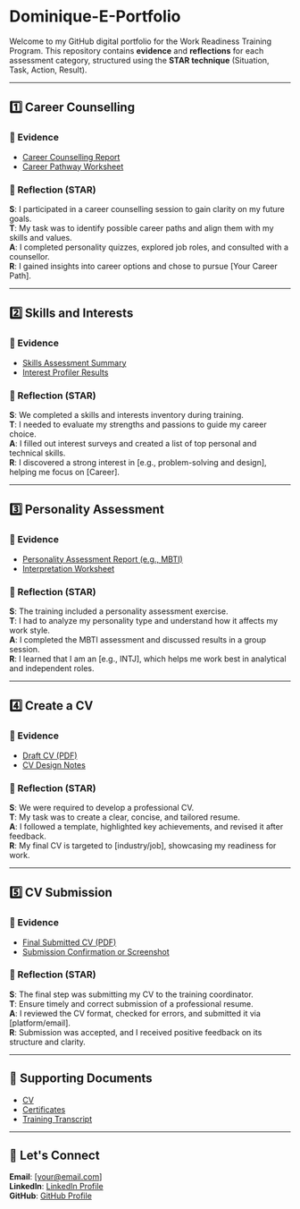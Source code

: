# Dominique-E-Portfolio

Welcome to my GitHub digital portfolio for the Work Readiness Training Program. This repository contains **evidence** and **reflections** for each assessment category, structured using the **STAR technique** (Situation, Task, Action, Result).

---

## 1️⃣ Career Counselling

### 📂 Evidence
- [Career Counselling Report](https://github.com/dominique2204/Dominique-E-Portfolio/blob/f697b1a46a7454f8cae470e510a3405e808c734c/Career%20Counseling.jpg)
- [Career Pathway Worksheet](#)

### 🧠 Reflection (STAR)

**S**: I participated in a career counselling session to gain clarity on my future goals.  
**T**: My task was to identify possible career paths and align them with my skills and values.  
**A**: I completed personality quizzes, explored job roles, and consulted with a counsellor.  
**R**: I gained insights into career options and chose to pursue [Your Career Path].

---

## 2️⃣ Skills and Interests

### 📂 Evidence
- [Skills Assessment Summary](#)
- [Interest Profiler Results](#)

### 🧠 Reflection (STAR)

**S**: We completed a skills and interests inventory during training.  
**T**: I needed to evaluate my strengths and passions to guide my career choice.  
**A**: I filled out interest surveys and created a list of top personal and technical skills.  
**R**: I discovered a strong interest in [e.g., problem-solving and design], helping me focus on [Career].

---

## 3️⃣ Personality Assessment

### 📂 Evidence
- [Personality Assessment Report (e.g., MBTI)](#)
- [Interpretation Worksheet](#)

### 🧠 Reflection (STAR)

**S**: The training included a personality assessment exercise.  
**T**: I had to analyze my personality type and understand how it affects my work style.  
**A**: I completed the MBTI assessment and discussed results in a group session.  
**R**: I learned that I am an [e.g., INTJ], which helps me work best in analytical and independent roles.

---

## 4️⃣ Create a CV

### 📂 Evidence
- [Draft CV (PDF)](#)
- [CV Design Notes](#)

### 🧠 Reflection (STAR)

**S**: We were required to develop a professional CV.  
**T**: My task was to create a clear, concise, and tailored resume.  
**A**: I followed a template, highlighted key achievements, and revised it after feedback.  
**R**: My final CV is targeted to [industry/job], showcasing my readiness for work.

---

## 5️⃣ CV Submission

### 📂 Evidence
- [Final Submitted CV (PDF)](#)
- [Submission Confirmation or Screenshot](#)

### 🧠 Reflection (STAR)

**S**: The final step was submitting my CV to the training coordinator.  
**T**: Ensure timely and correct submission of a professional resume.  
**A**: I reviewed the CV format, checked for errors, and submitted it via [platform/email].  
**R**: Submission was accepted, and I received positive feedback on its structure and clarity.

---

## 📎 Supporting Documents

- [CV](#)
- [Certificates](#)
- [Training Transcript](#)

---

## 🔗 Let's Connect

**Email**: [your@email.com]  
**LinkedIn**: [LinkedIn Profile](#)  
**GitHub**: [GitHub Profile](#)


